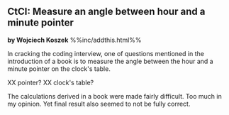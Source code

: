 CtCI: Measure an angle between hour and a minute pointer
---------------------------------------------------
**by Wojciech Koszek**
%%inc/addthis.html%%

In cracking the coding interview, one of questions mentioned in the
introduction of a book is to measure the angle between the hour and a minute
pointer on the clock's table.

XX pointer?
XX clock's table?

The calculations derived in a book were made fairly difficult. Too much in
my opinion. Yet final result also seemed to not be fully correct.
